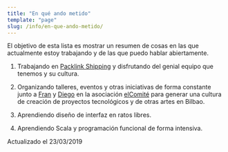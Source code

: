 ```yaml
---
title: "En qué ando metido"
template: "page"
slug: /info/en-que-ando-metido/
---
```


El objetivo de esta lista es mostrar un resumen de cosas en las que actualmente estoy trabajando y de las que puedo hablar abiertamente.



 	
  1. Trabajando en [Packlink Shipping](http://packlink.com) y disfrutando del genial equipo que tenemos y su cultura.

  2. Organizando talleres, eventos y otras iniciativas de forma constante junto a [Fran](https://twitter.com/fran_mosteiro/) y [Diego](https://twitter.com/arketipo) en la asociación [elComité](http://elcomite.net) para generar una cultura de creación de proyectos tecnológicos y de otras artes en Bilbao.

  3. Aprendiendo diseño de interfaz en ratos libres.

  4. Aprendiendo Scala y programación funcional de forma intensiva.


Actualizado el 23/03/2019
